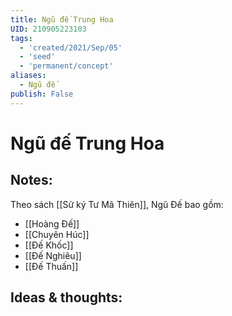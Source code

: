 ```yaml
---
title: Ngũ đế Trung Hoa
UID: 210905223103
tags:
  - 'created/2021/Sep/05'
  - 'seed'
  - 'permanent/concept'
aliases:
  - Ngũ đế
publish: False
---
```

# Ngũ đế Trung Hoa

## Notes:
Theo sách [[Sử ký Tư Mã Thiên]], Ngũ Đế bao gồm:

- [[Hoàng Đế]]
- [[Chuyên Húc]]
- [[Đế Khốc]]
- [[Đế Nghiêu]]
- [[Đế Thuấn]]

## Ideas & thoughts:
